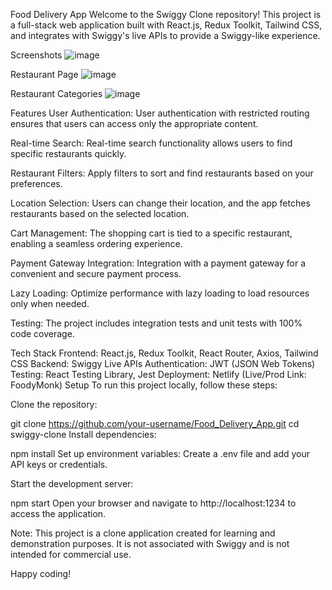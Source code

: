 Food Delivery App
Welcome to the Swiggy Clone repository! This project is a full-stack web application built with React.js, Redux Toolkit, Tailwind CSS, and integrates with Swiggy's live APIs to provide a Swiggy-like experience.

Screenshots
![image](https://github.com/user-attachments/assets/0f343589-c2ba-476e-a0c9-e5ba9c0a45f4)


Restaurant Page
![image](https://github.com/user-attachments/assets/897bdbcd-0bf8-48b3-8f11-b5c892753d2f)


Restaurant Categories
![image](https://github.com/user-attachments/assets/18e2aac8-34df-4e41-a8ad-9a98a7a63122)


Features
User Authentication: User authentication with restricted routing ensures that users can access only the appropriate content.

Real-time Search: Real-time search functionality allows users to find specific restaurants quickly.

Restaurant Filters: Apply filters to sort and find restaurants based on your preferences.

Location Selection: Users can change their location, and the app fetches restaurants based on the selected location.

Cart Management: The shopping cart is tied to a specific restaurant, enabling a seamless ordering experience.

Payment Gateway Integration: Integration with a payment gateway for a convenient and secure payment process.

Lazy Loading: Optimize performance with lazy loading to load resources only when needed.

Testing: The project includes integration tests and unit tests with 100% code coverage.

Tech Stack
Frontend: React.js, Redux Toolkit, React Router, Axios, Tailwind CSS
Backend: Swiggy Live APIs
Authentication: JWT (JSON Web Tokens)
Testing: React Testing Library, Jest
Deployment: Netlify (Live/Prod Link: FoodyMonk)
Setup
To run this project locally, follow these steps:

Clone the repository:

git clone https://github.com/your-username/Food_Delivery_App.git
cd swiggy-clone
Install dependencies:

npm install
Set up environment variables: Create a .env file and add your API keys or credentials.

Start the development server:

npm start
Open your browser and navigate to http://localhost:1234 to access the application.

Note:
This project is a clone application created for learning and demonstration purposes. It is not associated with Swiggy and is not intended for commercial use.

Happy coding!
